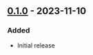 ## [0.1.0] - 2023-11-10
### Added
- Initial release

[0.1.0]: https://github.com/f3ath/dart-http-interop-dio/releases/tag/0.1.0
